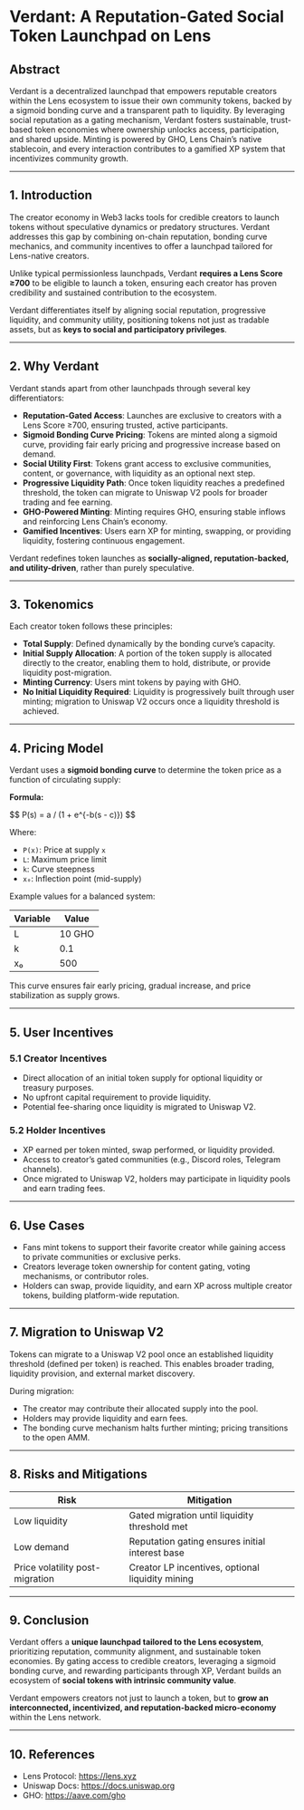 # Verdant: A Reputation-Gated Social Token Launchpad on Lens

## Abstract

Verdant is a decentralized launchpad that empowers reputable creators within the Lens ecosystem to issue their own community tokens, backed by a sigmoid bonding curve and a transparent path to liquidity. By leveraging social reputation as a gating mechanism, Verdant fosters sustainable, trust-based token economies where ownership unlocks access, participation, and shared upside. Minting is powered by GHO, Lens Chain’s native stablecoin, and every interaction contributes to a gamified XP system that incentivizes community growth.

---

## 1. Introduction

The creator economy in Web3 lacks tools for credible creators to launch tokens without speculative dynamics or predatory structures. Verdant addresses this gap by combining on-chain reputation, bonding curve mechanics, and community incentives to offer a launchpad tailored for Lens-native creators.

Unlike typical permissionless launchpads, Verdant **requires a Lens Score ≥700** to be eligible to launch a token, ensuring each creator has proven credibility and sustained contribution to the ecosystem.

Verdant differentiates itself by aligning social reputation, progressive liquidity, and community utility, positioning tokens not just as tradable assets, but as **keys to social and participatory privileges**.

---

## 2. Why Verdant

Verdant stands apart from other launchpads through several key differentiators:

- **Reputation-Gated Access**: Launches are exclusive to creators with a Lens Score ≥700, ensuring trusted, active participants.
- **Sigmoid Bonding Curve Pricing**: Tokens are minted along a sigmoid curve, providing fair early pricing and progressive increase based on demand.
- **Social Utility First**: Tokens grant access to exclusive communities, content, or governance, with liquidity as an optional next step.
- **Progressive Liquidity Path**: Once token liquidity reaches a predefined threshold, the token can migrate to Uniswap V2 pools for broader trading and fee earning.
- **GHO-Powered Minting**: Minting requires GHO, ensuring stable inflows and reinforcing Lens Chain’s economy.
- **Gamified Incentives**: Users earn XP for minting, swapping, or providing liquidity, fostering continuous engagement.

Verdant redefines token launches as **socially-aligned, reputation-backed, and utility-driven**, rather than purely speculative.

---

## 3. Tokenomics

Each creator token follows these principles:

- **Total Supply**: Defined dynamically by the bonding curve’s capacity.
- **Initial Supply Allocation**: A portion of the token supply is allocated directly to the creator, enabling them to hold, distribute, or provide liquidity post-migration.
- **Minting Currency**: Users mint tokens by paying with GHO.
- **No Initial Liquidity Required**: Liquidity is progressively built through user minting; migration to Uniswap V2 occurs once a liquidity threshold is achieved.

---

## 4. Pricing Model

Verdant uses a **sigmoid bonding curve** to determine the token price as a function of circulating supply:

**Formula:**

$$
P(s) = a / (1 + e^{-b(s - c)})
\$$

Where:

- `P(x)`: Price at supply `x`
- `L`: Maximum price limit
- `k`: Curve steepness
- `x₀`: Inflection point (mid-supply)

Example values for a balanced system:

| Variable | Value  |
|----------|--------|
| L        | 10 GHO |
| k        | 0.1    |
| x₀       | 500    |

This curve ensures fair early pricing, gradual increase, and price stabilization as supply grows.

---

## 5. User Incentives

### 5.1 Creator Incentives
- Direct allocation of an initial token supply for optional liquidity or treasury purposes.
- No upfront capital requirement to provide liquidity.
- Potential fee-sharing once liquidity is migrated to Uniswap V2.

### 5.2 Holder Incentives
- XP earned per token minted, swap performed, or liquidity provided.
- Access to creator’s gated communities (e.g., Discord roles, Telegram channels).
- Once migrated to Uniswap V2, holders may participate in liquidity pools and earn trading fees.

---

## 6. Use Cases

- Fans mint tokens to support their favorite creator while gaining access to private communities or exclusive perks.
- Creators leverage token ownership for content gating, voting mechanisms, or contributor roles.
- Holders can swap, provide liquidity, and earn XP across multiple creator tokens, building platform-wide reputation.

---

## 7. Migration to Uniswap V2

Tokens can migrate to a Uniswap V2 pool once an established liquidity threshold (defined per token) is reached. This enables broader trading, liquidity provision, and external market discovery.

During migration:
- The creator may contribute their allocated supply into the pool.
- Holders may provide liquidity and earn fees.
- The bonding curve mechanism halts further minting; pricing transitions to the open AMM.

---

## 8. Risks and Mitigations

| Risk                   | Mitigation                                     |
|-----------------------|------------------------------------------------|
| Low liquidity          | Gated migration until liquidity threshold met   |
| Low demand             | Reputation gating ensures initial interest base |
| Price volatility post-migration | Creator LP incentives, optional liquidity mining |

---

## 9. Conclusion

Verdant offers a **unique launchpad tailored to the Lens ecosystem**, prioritizing reputation, community alignment, and sustainable token economies. By gating access to credible creators, leveraging a sigmoid bonding curve, and rewarding participants through XP, Verdant builds an ecosystem of **social tokens with intrinsic community value**.

Verdant empowers creators not just to launch a token, but to **grow an interconnected, incentivized, and reputation-backed micro-economy** within the Lens network.

---

## 10. References

- Lens Protocol: https://lens.xyz
- Uniswap Docs: https://docs.uniswap.org
- GHO: https://aave.com/gho
